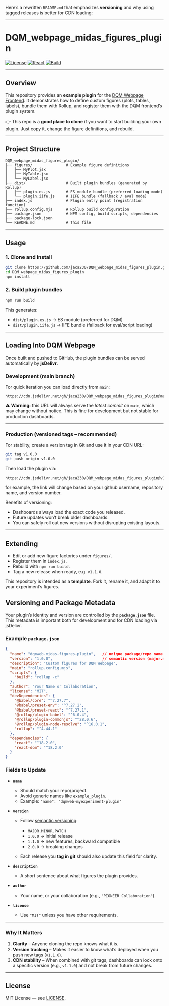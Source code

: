 Here’s a rewritten `README.md` that emphasizes **versioning** and why using tagged releases is better for CDN loading:

---

# DQM_webpage_midas_figures_plugin

[![License](https://img.shields.io/badge/license-MIT-green)](LICENSE)
[![React](https://img.shields.io/badge/react-18-blue)](https://reactjs.org/)
[![Build](https://img.shields.io/badge/build-rollup-orange)](https://rollupjs.org/)

---

## Overview

This repository provides an **example plugin** for the [DQM Webpage Frontend](https://github.com/jaca230/DQM_webpage).
It demonstrates how to define custom figures (plots, tables, labels), bundle them with Rollup, and register them with the DQM frontend’s plugin system.

👉 This repo is a **good place to clone** if you want to start building your own plugin. Just copy it, change the figure definitions, and rebuild.

---

## Project Structure

```
DQM_webpage_midas_figures_plugin/
├── figures/               # Example figure definitions
│   ├── MyPlot.jsx
│   ├── MyTable.jsx
│   └── MyLabel.jsx
├── dist/                  # Built plugin bundles (generated by Rollup)
│   ├── plugin.es.js       # ES module bundle (preferred loading mode)
│   └── plugin.iife.js     # IIFE bundle (fallback / eval mode)
├── index.js               # Plugin entry point (registration function)
├── rollup.config.mjs      # Rollup build configuration
├── package.json           # NPM config, build scripts, dependencies
├── package-lock.json
└── README.md              # This file
```

---

## Usage

### 1. Clone and install

```bash
git clone https://github.com/jaca230/DQM_webpage_midas_figures_plugin.git
cd DQM_webpage_midas_figures_plugin
npm install
```

### 2. Build plugin bundles

```bash
npm run build
```

This generates:

* `dist/plugin.es.js` → ES module (preferred for DQM)
* `dist/plugin.iife.js` → IIFE bundle (fallback for eval/script loading)

---

## Loading Into DQM Webpage

Once built and pushed to GitHub, the plugin bundles can be served automatically by **jsDelivr**.

### Development (main branch)

For quick iteration you can load directly from `main`:

```
https://cdn.jsdelivr.net/gh/jaca230/DQM_webpage_midas_figures_plugin@main/dist/plugin.es.js
```

⚠️ **Warning:** this URL will always serve the *latest commit* on `main`, which may change without notice. This is fine for development but not stable for production dashboards.

---

### Production (versioned tags – recommended)

For stability, create a version tag in Git and use it in your CDN URL:

```bash
git tag v1.0.0
git push origin v1.0.0
```

Then load the plugin via:

```
https://cdn.jsdelivr.net/gh/jaca230/DQM_webpage_midas_figures_plugin@v1.0.0/dist/plugin.es.js
```

for example, the link will change based on your github username, repository name, and version number.

Benefits of versioning:

* Dashboards always load the exact code you released.
* Future updates won’t break older dashboards.
* You can safely roll out new versions without disrupting existing layouts.

---

## Extending

* Edit or add new figure factories under `figures/`.
* Register them in `index.js`.
* Rebuild with `npm run build`.
* Tag a new release when ready, e.g. `v1.1.0`.

This repository is intended as a **template**. Fork it, rename it, and adapt it to your experiment’s figures.

## Versioning and Package Metadata

Your plugin’s identity and version are controlled by the **`package.json`** file.
This metadata is important both for development and for CDN loading via jsDelivr.

### Example `package.json`

```json
{
  "name": "dqmweb-midas-figures-plugin",   // unique package/repo name
  "version": "1.0.0",                      // semantic version (major.minor.patch)
  "description": "Custom figures for DQM Webpage",
  "main": "rollup.config.mjs",
  "scripts": {
    "build": "rollup -c"
  },
  "author": "Your Name or Collaboration",
  "license": "MIT",
  "devDependencies": {
    "@babel/core": "^7.27.7",
    "@babel/preset-env": "^7.27.2",
    "@babel/preset-react": "^7.27.1",
    "@rollup/plugin-babel": "^6.0.4",
    "@rollup/plugin-commonjs": "^28.0.6",
    "@rollup/plugin-node-resolve": "^16.0.1",
    "rollup": "^4.44.1"
  },
  "dependencies": {
    "react": "^18.2.0",
    "react-dom": "^18.2.0"
  }
}
```

### Fields to Update

* **`name`**

  * Should match your repo/project.
  * Avoid generic names like `example_plugin`.
  * Example: `"name": "dqmweb-myexperiment-plugin"`

* **`version`**

  * Follow [semantic versioning](https://semver.org/):

    * `MAJOR.MINOR.PATCH`
    * `1.0.0` → initial release
    * `1.1.0` → new features, backward compatible
    * `2.0.0` → breaking changes
  * Each release you **tag in git** should also update this field for clarity.

* **`description`**

  * A short sentence about what figures the plugin provides.

* **`author`**

  * Your name, or your collaboration (e.g., `"PIONEER Collaboration"`).

* **`license`**

  * Use `"MIT"` unless you have other requirements.

---

### Why It Matters

1. **Clarity** – Anyone cloning the repo knows what it is.
2. **Version tracking** – Makes it easier to know what’s deployed when you push new tags (`v1.1.0`).
3. **CDN stability** – When combined with git tags, dashboards can lock onto a specific version (e.g., `v1.1.0`) and not break from future changes.

---

## License

MIT License — see [LICENSE](LICENSE).
